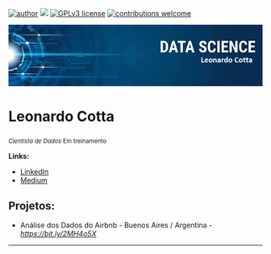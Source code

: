 [![author](https://img.shields.io/badge/author-LeonardoCotta-red)](https://www.linkedin.com/in/leonardo-cotta-4b44013a/) [![](https://img.shields.io/badge/python-3.7+-blue.svg)](https://www.python.org/downloads/release/python-365/) [![GPLv3 license](https://img.shields.io/badge/License-GPLv3-blue.svg)](http://perso.crans.org/besson/LICENSE.html) [![contributions welcome](https://img.shields.io/badge/contributions-welcome-brightgreen.svg?style=flat)](https://github.com/LeonardoCDP/Data-Science/issues)

<p align="center">
  <img src="banner.png" >
</p>

# Leonardo Cotta
<sub>*Cientista de Dados* Em treinamento </sub>



**Links:**
* [LinkedIn](https://www.linkedin.com/in/leonardo-cotta-4b44013a/)
* [Medium](https://medium.com/@leonardocottad)


## Projetos:

* Análise dos Dados do Airbnb - Buenos Aires / Argentina - *https://bit.ly/2MH4o5X*
---
